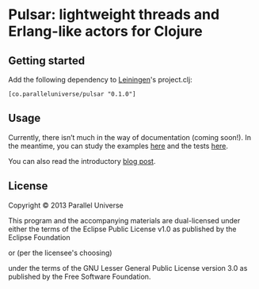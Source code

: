 # Pulsar: lightweight threads and Erlang-like actors for Clojure


## Getting started

Add the following dependency to [Leiningen](http://github.com/technomancy/leiningen/)'s project.clj:


```
[co.paralleluniverse/pulsar "0.1.0"]
```

## Usage

Currently, there isn’t much in the way of documentation (coming soon!).
In the meantime, you can study the examples [here](https://github.com/puniverse/pulsar/tree/master/src/test/clojure/co/paralleluniverse/pulsar_test/examples)
and the tests [here](https://github.com/puniverse/pulsar/blob/master/src/test/clojure/co/paralleluniverse/pulsar_test.clj).

You can also read the introductory [blog post](http://blog.paralleluniverse.co).

## License

Copyright © 2013 Parallel Universe

This program and the accompanying materials are dual-licensed under
either the terms of the Eclipse Public License v1.0 as published by
the Eclipse Foundation

  or (per the licensee's choosing)

under the terms of the GNU Lesser General Public License version 3.0
as published by the Free Software Foundation.
